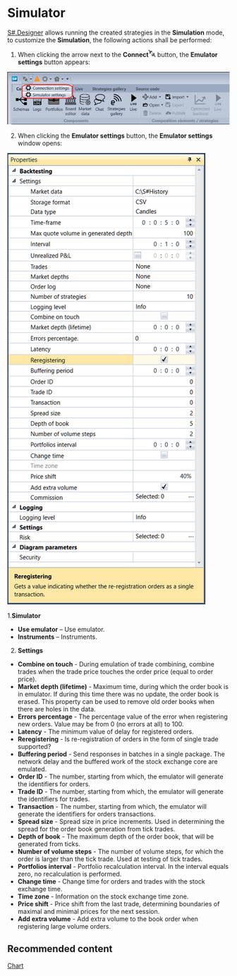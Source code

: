 # Simulator

[S\#.Designer](Designer.md) allows running the created strategies in the **Simulation** mode, to customize the **Simulation**, the following actions shall be performed:

1. When clicking the arrow next to the **Connect**![Designer The quick access toolbar 00](../images/Designer_quick_access_toolbar_00.png) button, the **Emulator settings** button appears:

![Designer The connection settings 00](../images/Designer_connection_settings_00.png)

2. When clicking the **Emulator settings** button, the **Emulator settings** window opens:

![Designer Properties emulation 00](../images/Designer_Properties_emulation_00.png)

1.**Simulator**

- **Use emulator** – Use emulator.
- **Instruments** – Instruments.

2. **Settings**

- **Combine on touch** \- During emulation of trade combining, combine trades when the trade price touches the order price (equal to order price).
- **Market depth (lifetime)** \- Maximum time, during which the order book is in emulator. If during this time there was no update, the order book is erased. This property can be used to remove old order books when there are holes in the data.
- **Errors percentage** \- The percentage value of the error when registering new orders. Value may be from 0 (no errors at all) to 100.
- **Latency** \- The minimum value of delay for registered orders.
- **Reregistering** \- Is re\-registration of orders in the form of single trade supported?
- **Buffering period** \- Send responses in batches in a single package. The network delay and the buffered work of the stock exchange core are emulated.
- **Order ID** \- The number, starting from which, the emulator will generate the identifiers for orders.
- **Trade ID** \- The number, starting from which, the emulator will generate the identifiers for trades.
- **Transaction** \- The number, starting from which, the emulator will generate the identifiers for orders transactions.
- **Spread size** \- Spread size in price increments. Used in determining the spread for the order book generation from tick trades.
- **Depth of book** \- The maximum depth of the order book, that will be generated from ticks.
- **Number of volume steps** \- The number of volume steps, for which the order is larger than the tick trade. Used at testing of tick trades.
- **Portfolios interval** \- Portfolio recalculation interval. In the interval equals zero, no recalculation is performed.
- **Change time** \- Change time for orders and trades with the stock exchange time.
- **Time zone** \- Information on the stock exchange time zone.
- **Price shift** \- Price shift from the last trade, determining boundaries of maximal and minimal prices for the next session.
- **Add extra volume** \- Add extra volume to the book order when registering large volume orders.

## Recommended content

[Chart](Designer_Chart.md)
